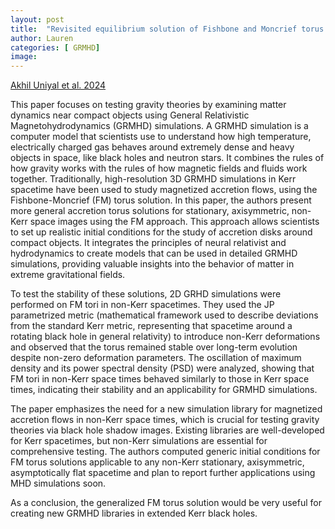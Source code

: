 ```yaml
---
layout: post
title:  "Revisited equilibrium solution of Fishbone and Moncrief torus for extended GRMHD simulations"
author: Lauren
categories: [ GRMHD]
image: 
---
```

[Akhil Uniyal et al. 2024](https://arxiv.org/html/2406.16309v1)

This paper focuses on testing gravity theories by examining matter dynamics near compact objects using General Relativistic Magnetohydrodynamics (GRMHD) simulations. A GRMHD simulation is a computer model that scientists use to understand how high temperature, electrically charged gas behaves around extremely dense and heavy objects in space, like black holes and neutron stars. It combines the rules of how gravity works with the rules of how magnetic fields and fluids work together. Traditionally, high-resolution 3D GRMHD simulations in Kerr spacetime have been used to study magnetized accretion flows, using the Fishbone-Moncrief (FM) torus solution. In this paper, the authors present more general accretion torus solutions for stationary, axisymmetric, non-Kerr space images using the FM approach. This approach allows scientists to set up realistic initial conditions for the study of accretion disks around compact objects. It integrates the principles of neural relativist and hydrodynamics to create models that can be used in detailed GRMHD simulations, providing valuable insights into the behavior of matter in extreme gravitational fields. 

To test the stability of these solutions, 2D GRHD simulations were performed on FM tori in non-Kerr spacetimes. They used the JP parametrized metric (mathematical framework used to describe deviations from the standard Kerr metric, representing that spacetime around a rotating black hole in general relativity) to introduce non-Kerr deformations and observed that the torus remained stable over long-term evolution despite non-zero deformation parameters. The oscillation of maximum density and its power spectral density (PSD) were analyzed, showing that FM tori in non-Kerr space times behaved similarly to those in Kerr space times, indicating their stability and an applicability for GRMHD simulations. 

The paper emphasizes the need for a new simulation library for magnetized accretion flows in non-Kerr space times, which is crucial for testing gravity theories via black hole shadow images. Existing libraries are well-developed for Kerr spacetimes, but non-Kerr simulations are essential for comprehensive testing. The authors computed generic initial conditions for FM torus solutions applicable to any non-Kerr stationary, axisymmetric, asymptotically flat spacetime and plan to report further applications using MHD simulations soon. 

As a conclusion, the generalized FM torus solution would be very useful for creating new GRMHD libraries in extended Kerr black holes. 